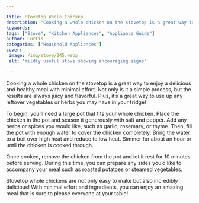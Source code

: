 ```yaml
---

title: Stovetop Whole Chicken
description: "Cooking a whole chicken on the stovetop is a great way to enjoy a delicious and healthy meal with minimal effort. Not only is it a...get more detail"
keywords: 
tags: ["Stove", "Kitchen Appliances", "Appliance Guide"]
author: Curtis
categories: ["Household Appliances"]
cover: 
 image: /img/stove/245.webp
 alt: 'mildly useful stove showing encouraging signs'

---
```


Cooking a whole chicken on the stovetop is a great way to enjoy a delicious and healthy meal with minimal effort. Not only is it a simple process, but the results are always juicy and flavorful. Plus, it’s a great way to use up any leftover vegetables or herbs you may have in your fridge!

To begin, you’ll need a large pot that fits your whole chicken. Place the chicken in the pot and season it generously with salt and pepper. Add any herbs or spices you would like, such as garlic, rosemary, or thyme. Then, fill the pot with enough water to cover the chicken completely. Bring the water to a boil over high heat and reduce to low heat. Simmer for about an hour or until the chicken is cooked through.

Once cooked, remove the chicken from the pot and let it rest for 10 minutes before serving. During this time, you can prepare any sides you’d like to accompany your meal such as roasted potatoes or steamed vegetables.

Stovetop whole chickens are not only easy to make but also incredibly delicious! With minimal effort and ingredients, you can enjoy an amazing meal that is sure to please everyone at your table!
